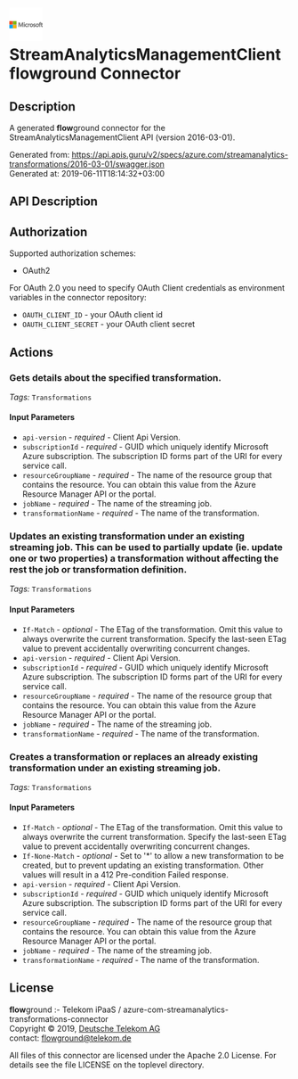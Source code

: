 # ![LOGO](logo.png) StreamAnalyticsManagementClient **flow**ground Connector

## Description

A generated **flow**ground connector for the StreamAnalyticsManagementClient API (version 2016-03-01).

Generated from: https://api.apis.guru/v2/specs/azure.com/streamanalytics-transformations/2016-03-01/swagger.json<br/>
Generated at: 2019-06-11T18:14:32+03:00

## API Description



## Authorization

Supported authorization schemes:
- OAuth2

For OAuth 2.0 you need to specify OAuth Client credentials as environment variables in the connector repository:
* `OAUTH_CLIENT_ID` - your OAuth client id
* `OAUTH_CLIENT_SECRET` - your OAuth client secret

## Actions

### Gets details about the specified transformation.

*Tags:* `Transformations`

#### Input Parameters
* `api-version` - _required_ - Client Api Version.
* `subscriptionId` - _required_ - GUID which uniquely identify Microsoft Azure subscription. The subscription ID forms part of the URI for every service call.
* `resourceGroupName` - _required_ - The name of the resource group that contains the resource. You can obtain this value from the Azure Resource Manager API or the portal.
* `jobName` - _required_ - The name of the streaming job.
* `transformationName` - _required_ - The name of the transformation.

### Updates an existing transformation under an existing streaming job. This can be used to partially update (ie. update one or two properties) a transformation without affecting the rest the job or transformation definition.

*Tags:* `Transformations`

#### Input Parameters
* `If-Match` - _optional_ - The ETag of the transformation. Omit this value to always overwrite the current transformation. Specify the last-seen ETag value to prevent accidentally overwriting concurrent changes.
* `api-version` - _required_ - Client Api Version.
* `subscriptionId` - _required_ - GUID which uniquely identify Microsoft Azure subscription. The subscription ID forms part of the URI for every service call.
* `resourceGroupName` - _required_ - The name of the resource group that contains the resource. You can obtain this value from the Azure Resource Manager API or the portal.
* `jobName` - _required_ - The name of the streaming job.
* `transformationName` - _required_ - The name of the transformation.

### Creates a transformation or replaces an already existing transformation under an existing streaming job.

*Tags:* `Transformations`

#### Input Parameters
* `If-Match` - _optional_ - The ETag of the transformation. Omit this value to always overwrite the current transformation. Specify the last-seen ETag value to prevent accidentally overwriting concurrent changes.
* `If-None-Match` - _optional_ - Set to '*' to allow a new transformation to be created, but to prevent updating an existing transformation. Other values will result in a 412 Pre-condition Failed response.
* `api-version` - _required_ - Client Api Version.
* `subscriptionId` - _required_ - GUID which uniquely identify Microsoft Azure subscription. The subscription ID forms part of the URI for every service call.
* `resourceGroupName` - _required_ - The name of the resource group that contains the resource. You can obtain this value from the Azure Resource Manager API or the portal.
* `jobName` - _required_ - The name of the streaming job.
* `transformationName` - _required_ - The name of the transformation.

## License

**flow**ground :- Telekom iPaaS / azure-com-streamanalytics-transformations-connector<br/>
Copyright © 2019, [Deutsche Telekom AG](https://www.telekom.de)<br/>
contact: flowground@telekom.de

All files of this connector are licensed under the Apache 2.0 License. For details
see the file LICENSE on the toplevel directory.
